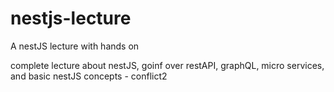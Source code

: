 # nestjs-lecture
A nestJS lecture with hands on

complete lecture about nestJS, goinf over restAPI, graphQL, micro services, and basic nestJS concepts - conflict2
